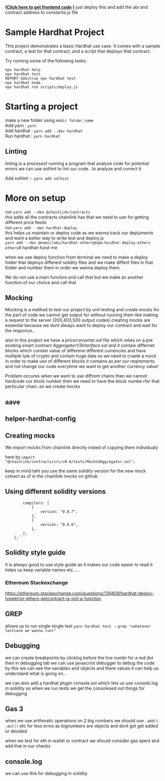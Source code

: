 **([Click here to get frontend code](https://github.com/kartik01112004/html-fund-me) )**
just deploy this and add the abi and contract address to constants.js file 

# Sample Hardhat Project

This project demonstrates a basic Hardhat use case. It comes with a sample contract, a test for that contract, and a script that deploys that contract.

Try running some of the following tasks:

```shell
npx hardhat help
npx hardhat test
REPORT_GAS=true npx hardhat test
npx hardhat node
npx hardhat run scripts/deploy.js
```

# Starting a project

make a new folder using `mkdir folder_name`<br>
Add yarn : `yarn` <br>
Add hardhat : `yarn add --dev hardhat`<br>
Run hardhat : `yarn hardhat`<br>

## Linting

linting is a processof running a program that analyse code for potential errors
we can use solhint to lint our code.. to analyze and correct it

Add solhint :- `yarn add solhint`

# More on setup

run `yarn add --dev @chainlink/contracts`<br>
this adds all the contracts chainlink has that we need to use for getting different price feeds<br>
run `yarn add --dev hardhat-deploy`<br>
this helps us maintain or deploy code as we wanna track our deplyments and want a better way to write test and deploy.js<br>
`yarn add --dev @nomiclabs/hardhat-ethers@npm:hardhat-deploy-ethers ethers`# hardhat-fund-me<br>

when we use deploy function from terminal we need to make a deploy folder that
deploys different solidity files and we make diffent files in that folder and number them in order we wanna deploy them.

We do not use a main function and call that but we make an another function of our choice and call that

## Mocking

Mocking is a method to test our project by unit testing and create mocks for the part of code we cannot get output for without ruuning them like making a request to the server (200,403,500 output codes) creating mocks are essential because we dont always want to deploy our contract and wait for the responce..

also in this project we have a <i>priceconverter.sol</i> file which relies on a pre existing smart contract <i>AggregatorV3Interface.sol</i> and it contain differnet blocks which contain value of differene different currencies and have multiple tyle of crypto and contain huge data so we need to craete a mock in order to make use of different blocks it contains as per our reqirements and not change our code everytime we want to get another currency value!

Problem occures when we want to use diffrent chains then we cannot hardcode our block number then we need to have the block numbe rfor that perticular chain..so we create mocks

## aave

## helper-hardhat-config

## Creating mocks

We import mocks from chainlink directly insted of copying them individualy

here by `import "@chainlink/contracts/src/v0.6/tests/MockV3Aggregator.sol";`

keep in mind taht you use the same solidity version for the new mock cotract as of in the chainlink mocks on github

## Using different solidity versions

````solidity: {
        compilers: [
            {
                version: "0.8.7",
            },
            {
                version: "0.6.6",
            },
        ],
    },```
````

## Solidity style guide

it is always good to use style guide as it makes our code easier to read it helps us keep variable names etc.....

### Ethereum Stackexchange

https://ethereum.stackexchange.com/questions/139409/hardhat-deploy-typeerror-ethers-getcontract-is-not-a-function

## GREP

allows us to run single single test
`yarn hardhat test --grep "<whatever testcase we wanna run>"`

## Debugging

we can create breakpoints by clicking before the line numbr for a red dot then in debugging tab we can use javascriot debugger to debug the code by this we can see the variables and objects and there values it can help us understand what is going on..

we can also add a hardhat plugin console.sol which lets us use console.log in solidity so when we run tests we get the consolesed out things for debugging

## Gas 3

when we use arithmatic operations on 2 big numbers we should use `.add()` `.mul()` etc for less erros as bignumbers are objects and dont get get added or devided

when we test for eth in wallet or contract we should consider gas spent and add that in our checks

## console.log

we can use this for debugging in solidity
